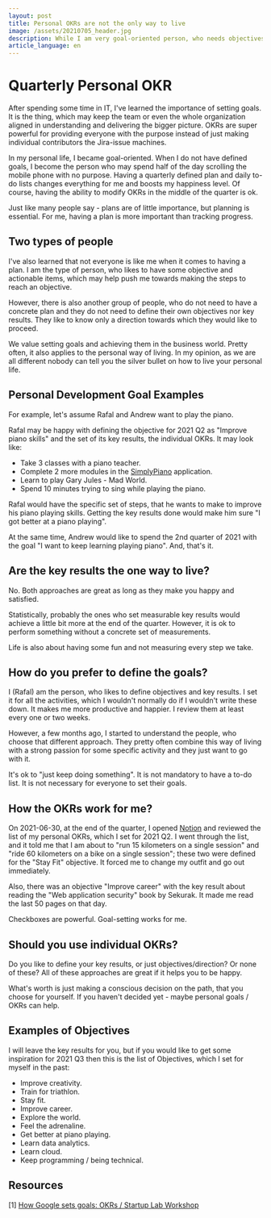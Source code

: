 ```yaml
---
layout: post
title: Personal OKRs are not the only way to live
image: /assets/20210705_header.jpg
description: While I am very goal-oriented person, who needs objectives to live my life, I realized there are also another approaches, which are equally good. Which approach do you choose for yourself?
article_language: en
---
```


# Quarterly Personal OKR

After spending some time in IT, I've learned the importance of setting goals. It is the thing, which may keep the team or even the whole organization aligned in understanding and delivering the bigger picture. OKRs are super powerful for providing everyone with the purpose instead of just making individual contributors the Jira-issue machines.

In my personal life, I became goal-oriented. When I do not have defined goals, I become the person who may spend half of the day scrolling the mobile phone with no purpose. Having a quarterly defined plan and daily to-do lists changes everything for me and boosts my happiness level. Of course, having the ability to modify OKRs in the middle of the quarter is ok.

Just like many people say - plans are of little importance, but planning is essential. For me, having a plan is more important than tracking progress.

## Two types of people

I've also learned that not everyone is like me when it comes to having a plan. I am the type of person, who likes to have some objective and actionable items, which may help push me towards making the steps to reach an objective.

However, there is also another group of people, who do not need to have a concrete plan and they do not need to define their own objectives nor key results. They like to know only a direction towards which they would like to proceed.

We value setting goals and achieving them in the business world. Pretty often, it also applies to the personal way of living. In my opinion, as we are all different nobody can tell you the silver bullet on how to live your personal life.

## Personal Development Goal Examples

For example, let's assume Rafal and Andrew want to play the piano. 

Rafal may be happy with defining the objective for 2021 Q2 as "Improve piano skills" and the set of its key results, the individual OKRs. It may look like:
* Take 3 classes with a piano teacher.
* Complete 2 more modules in the [SimplyPiano](https://www.joytunes.com/simply-piano) application.
* Learn to play Gary Jules - Mad World.
* Spend 10 minutes trying to sing while playing the piano.

Rafal would have the specific set of steps, that he wants to make to improve his piano playing skills. Getting the key results done would make him sure "I got better at a piano playing".

At the same time, Andrew would like to spend the 2nd quarter of 2021 with the goal "I want to keep learning playing piano". And, that's it. 

## Are the key results the one way to live?

No. Both approaches are great as long as they make you happy and satisfied.

Statistically, probably the ones who set measurable key results would achieve a little bit more at the end of the quarter. However, it is ok to perform something without a concrete set of measurements.  

Life is also about having some fun and not measuring every step we take.

## How do you prefer to define the goals? 

I (Rafal) am the person, who likes to define objectives and key results. I set it for all the activities, which I wouldn't normally do if I wouldn't write these down. It makes me more productive and happier. I review them at least every one or two weeks.

However, a few months ago, I started to understand the people, who choose that different approach. They pretty often combine this way of living with a strong passion for some specific activity and they just want to go with it. 

It's ok to "just keep doing something". It is not mandatory to have a to-do list. It is not necessary for everyone to set their goals.

## How the OKRs work for me?

On 2021-06-30, at the end of the quarter, I opened [Notion](https://www.notion.so/) and reviewed the list of my personal OKRs, which I set for 2021 Q2. I went through the list, and it told me that I am about to "run 15 kilometers on a single session" and "ride 60 kilometers on a bike on a single session"; these two were defined for the "Stay Fit" objective. It forced me to change my outfit and go out immediately. 

Also, there was an objective "Improve career" with the key result about reading the "Web application security" book by Sekurak. It made me read the last 50 pages on that day. 

Checkboxes are powerful. Goal-setting works for me.

## Should you use individual OKRs?

Do you like to define your key results, or just objectives/direction? Or none of these? All of these approaches are great if it helps you to be happy. 

What's worth is just making a conscious decision on the path, that you choose for yourself. If you haven't decided yet - maybe personal goals / OKRs can help.

## Examples of Objectives

I will leave the key results for you, but if you would like to get some inspiration for 2021 Q3 then this is the list of Objectives, which I set for myself in the past:

* Improve creativity.
* Train for triathlon.
* Stay fit.
* Improve career.
* Explore the world.
* Feel the adrenaline.
* Get better at piano playing.
* Learn data analytics.
* Learn cloud.
* Keep programming / being technical.

## Resources

[1] [How Google sets goals: OKRs / Startup Lab Workshop](https://www.youtube.com/watch?v=mJB83EZtAjc&ab_channel=GV)